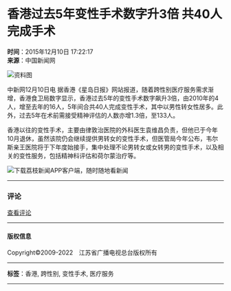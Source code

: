 # 香港过去5年变性手术数字升3倍 共40人完成手术

**时间**：2015年12月10日 17:22:17  
**来源**：中国新闻网  

![资料图](http://static.jstv.com/img/2015/12/10/201512101449739435253_62.jpg)

中新网12月10日电 据香港《星岛日报》网站报道，随着跨性别医疗服务需求渐增，香港食卫局数字显示，香港过去5年的变性手术数字飙升3倍，由2010年的4人，增至去年的16人，5年间合共40人完成变性手术，其中以男性转女性居多。此外，过去5年在术前需接受精神评估的人数亦增1.3倍，至133人。

香港以往的变性手术，主要由律敦治医院的外科医生袁维昌负责，但他已于今年10月退休，虽然该院仍会继续提供男转女的变性手术，但医管局今年公布，韦尔斯亲王医院将于下年度始接手，集中处理不论男转女或女转男的变性手术，以及相关的变性服务，包括精神科评估和荷尔蒙治疗等。

![下载荔枝新闻APP客户端，随时随地看新闻](http://static.jstv.com/ui/jstv/images/yc_code_01.png)

---

### 评论

[查看评论](http://news.jstv.com/a/20151210/14497394793.shtml#SOHUCS)

---

#### 版权信息

Copyright©2009-2022　江苏省广播电视总台版权所有

---

**标签**：香港, 跨性别, 变性手术, 医疗服务

---